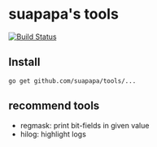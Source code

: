 # suapapa's tools

[![Build Status](https://travis-ci.org/suapapa/tools.png?branch=master)](https://travis-ci.org/suapapa/tools)

## Install

    go get github.com/suapapa/tools/...

## recommend tools 

* regmask: print bit-fields in given value
* hilog: highlight logs
